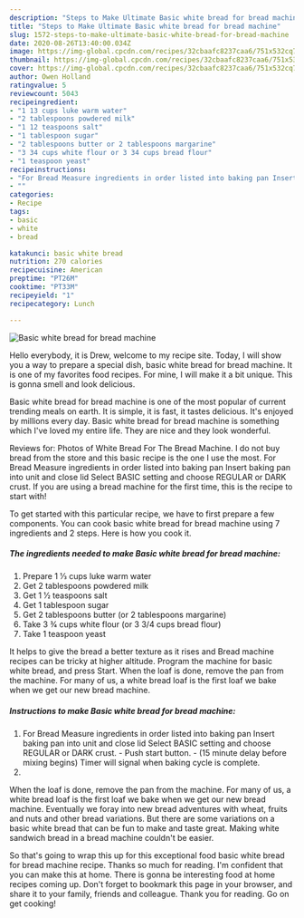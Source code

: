 ```yaml
---
description: "Steps to Make Ultimate Basic white bread for bread machine"
title: "Steps to Make Ultimate Basic white bread for bread machine"
slug: 1572-steps-to-make-ultimate-basic-white-bread-for-bread-machine
date: 2020-08-26T13:40:00.034Z
image: https://img-global.cpcdn.com/recipes/32cbaafc8237caa6/751x532cq70/basic-white-bread-for-bread-machine-recipe-main-photo.jpg
thumbnail: https://img-global.cpcdn.com/recipes/32cbaafc8237caa6/751x532cq70/basic-white-bread-for-bread-machine-recipe-main-photo.jpg
cover: https://img-global.cpcdn.com/recipes/32cbaafc8237caa6/751x532cq70/basic-white-bread-for-bread-machine-recipe-main-photo.jpg
author: Owen Holland
ratingvalue: 5
reviewcount: 5043
recipeingredient:
- "1 13 cups luke warm water"
- "2 tablespoons powdered milk"
- "1 12 teaspoons salt"
- "1 tablespoon sugar"
- "2 tablespoons butter or 2 tablespoons margarine"
- "3 34 cups white flour or 3 34 cups bread flour"
- "1 teaspoon yeast"
recipeinstructions:
- "For Bread Measure ingredients in order listed into baking pan Insert baking pan into unit and close lid Select BASIC setting and choose REGULAR or DARK crust. Push start button. (15 minute delay before mixing begins) Timer will signal when baking cycle is complete."
- ""
categories:
- Recipe
tags:
- basic
- white
- bread

katakunci: basic white bread 
nutrition: 270 calories
recipecuisine: American
preptime: "PT26M"
cooktime: "PT33M"
recipeyield: "1"
recipecategory: Lunch

---
```



![Basic white bread for bread machine](https://img-global.cpcdn.com/recipes/32cbaafc8237caa6/751x532cq70/basic-white-bread-for-bread-machine-recipe-main-photo.jpg)

Hello everybody, it is Drew, welcome to my recipe site. Today, I will show you a way to prepare a special dish, basic white bread for bread machine. It is one of my favorites food recipes. For mine, I will make it a bit unique. This is gonna smell and look delicious.

Basic white bread for bread machine is one of the most popular of current trending meals on earth. It is simple, it is fast, it tastes delicious. It's enjoyed by millions every day. Basic white bread for bread machine is something which I've loved my entire life. They are nice and they look wonderful.

Reviews for: Photos of White Bread For The Bread Machine. I do not buy bread from the store and this basic recipe is the one I use the most. For Bread Measure ingredients in order listed into baking pan Insert baking pan into unit and close lid Select BASIC setting and choose REGULAR or DARK crust. If you are using a bread machine for the first time, this is the recipe to start with!


To get started with this particular recipe, we have to first prepare a few components. You can cook basic white bread for bread machine using 7 ingredients and 2 steps. Here is how you cook it.

<!--inarticleads1-->

##### The ingredients needed to make Basic white bread for bread machine:

1. Prepare 1 1⁄3 cups luke warm water
1. Get 2 tablespoons powdered milk
1. Get 1 1⁄2 teaspoons salt
1. Get 1 tablespoon sugar
1. Get 2 tablespoons butter (or 2 tablespoons margarine)
1. Take 3 3⁄4 cups white flour (or 3 3/4 cups bread flour)
1. Take 1 teaspoon yeast


It helps to give the bread a better texture as it rises and Bread machine recipes can be tricky at higher altitude. Program the machine for basic white bread, and press Start. When the loaf is done, remove the pan from the machine. For many of us, a white bread loaf is the first loaf we bake when we get our new bread machine. 

<!--inarticleads2-->

##### Instructions to make Basic white bread for bread machine:

1. For Bread Measure ingredients in order listed into baking pan Insert baking pan into unit and close lid Select BASIC setting and choose REGULAR or DARK crust. - Push start button. - (15 minute delay before mixing begins) Timer will signal when baking cycle is complete.
1. 


When the loaf is done, remove the pan from the machine. For many of us, a white bread loaf is the first loaf we bake when we get our new bread machine. Eventually we foray into new bread adventures with wheat, fruits and nuts and other bread variations. But there are some variations on a basic white bread that can be fun to make and taste great. Making white sandwich bread in a bread machine couldn&#39;t be easier. 

So that's going to wrap this up for this exceptional food basic white bread for bread machine recipe. Thanks so much for reading. I'm confident that you can make this at home. There is gonna be interesting food at home recipes coming up. Don't forget to bookmark this page in your browser, and share it to your family, friends and colleague. Thank you for reading. Go on get cooking!
